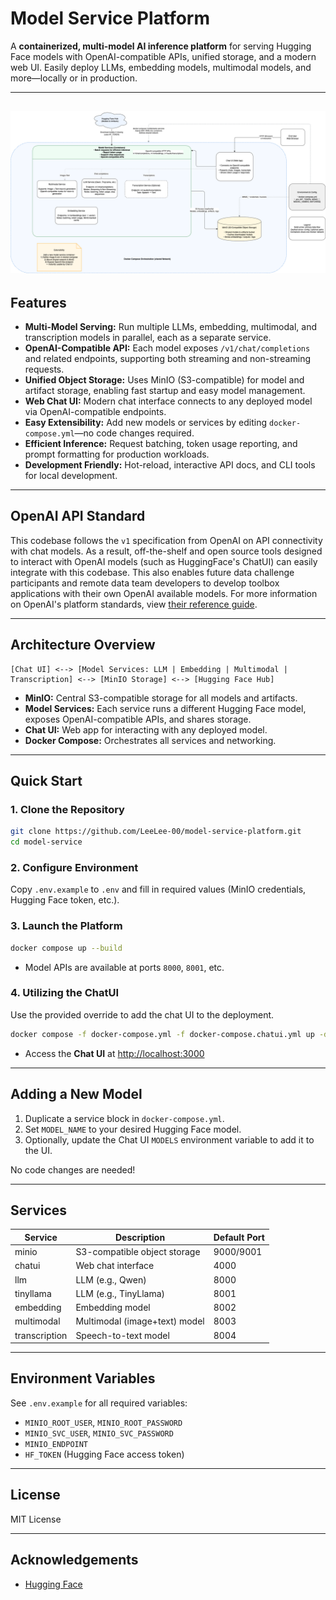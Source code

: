 # Model Service Platform

A **containerized, multi-model AI inference platform** for serving Hugging Face models with OpenAI-compatible APIs, unified storage, and a modern web UI. Easily deploy LLMs, embedding models, multimodal models, and more—locally or in production.

---

![Model Services High-Level Architecture](docs/Model-Service-Diagram.png)
---

## Features

- **Multi-Model Serving:** Run multiple LLMs, embedding, multimodal, and transcription models in parallel, each as a separate service.
- **OpenAI-Compatible API:** Each model exposes `/v1/chat/completions` and related endpoints, supporting both streaming and non-streaming requests.
- **Unified Object Storage:** Uses MinIO (S3-compatible) for model and artifact storage, enabling fast startup and easy model management.
- **Web Chat UI:** Modern chat interface connects to any deployed model via OpenAI-compatible endpoints.
- **Easy Extensibility:** Add new models or services by editing `docker-compose.yml`—no code changes required.
- **Efficient Inference:** Request batching, token usage reporting, and prompt formatting for production workloads.
- **Development Friendly:** Hot-reload, interactive API docs, and CLI tools for local development.

---

## OpenAI API Standard

This codebase follows the `v1` specification from OpenAI on API connectivity with chat models. As a result, off-the-shelf and open source tools designed
to interact with OpenAI models (such as HuggingFace's ChatUI) can easily integrate with this codebase. This also enables future data challenge
participants and remote data team developers to develop toolbox applications with their own OpenAI available models. For more information on OpenAI's
platform standards, view [their reference guide](https://platform.openai.com/docs/overview).

---

## Architecture Overview

```
[Chat UI] <--> [Model Services: LLM | Embedding | Multimodal | Transcription] <--> [MinIO Storage] <--> [Hugging Face Hub]
```

- **MinIO:** Central S3-compatible storage for all models and artifacts.
- **Model Services:** Each service runs a different Hugging Face model, exposes OpenAI-compatible APIs, and shares storage.
- **Chat UI:** Web app for interacting with any deployed model.
- **Docker Compose:** Orchestrates all services and networking.

---

## Quick Start

### 1. Clone the Repository

```sh
git clone https://github.com/LeeLee-00/model-service-platform.git
cd model-service
```

### 2. Configure Environment

Copy `.env.example` to `.env` and fill in required values (MinIO credentials, Hugging Face token, etc.).

### 3. Launch the Platform

```sh
docker compose up --build
```

- Model APIs are available at ports `8000`, `8001`, etc.

### 4. Utilizing the ChatUI

Use the provided override to add the chat UI to the deployment.

```sh
docker compose -f docker-compose.yml -f docker-compose.chatui.yml up -d
```

- Access the **Chat UI** at [http://localhost:3000](http://localhost:3000)

---

## Adding a New Model

1. Duplicate a service block in `docker-compose.yml`.
2. Set `MODEL_NAME` to your desired Hugging Face model.
3. Optionally, update the Chat UI `MODELS` environment variable to add it to the UI.

No code changes are needed!

---

## Services

| Service         | Description                        | Default Port |
|-----------------|------------------------------------|--------------|
| minio           | S3-compatible object storage        | 9000/9001    |
| chatui          | Web chat interface                 | 4000         |
| llm             | LLM (e.g., Qwen)                   | 8000         |
| tinyllama       | LLM (e.g., TinyLlama)              | 8001         |
| embedding       | Embedding model                    | 8002         |
| multimodal      | Multimodal (image+text) model      | 8003         |
| transcription   | Speech-to-text model               | 8004         |

---

## Environment Variables

See `.env.example` for all required variables:
- `MINIO_ROOT_USER`, `MINIO_ROOT_PASSWORD`
- `MINIO_SVC_USER`, `MINIO_SVC_PASSWORD`
- `MINIO_ENDPOINT`
- `HF_TOKEN` (Hugging Face access token)

---

## License

MIT License

---

## Acknowledgements

- [Hugging Face](https://huggingface.co/)
